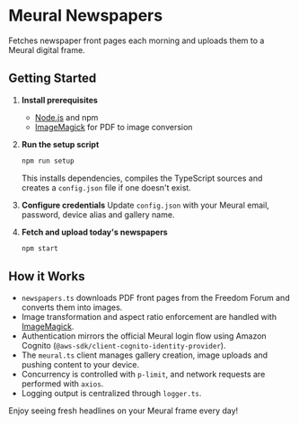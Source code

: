 # Meural Newspapers

Fetches newspaper front pages each morning and uploads them to a Meural digital frame.

## Getting Started

1. **Install prerequisites**
   - [Node.js](https://nodejs.org/) and npm
   - [ImageMagick](https://imagemagick.org/) for PDF to image conversion

2. **Run the setup script**
   ```sh
   npm run setup
   ```
   This installs dependencies, compiles the TypeScript sources and creates a `config.json` file if one doesn't exist.

3. **Configure credentials**
   Update `config.json` with your Meural email, password, device alias and gallery name.

4. **Fetch and upload today's newspapers**
   ```sh
   npm start
   ```

## How it Works

- `newspapers.ts` downloads PDF front pages from the Freedom Forum and converts them into images.
- Image transformation and aspect ratio enforcement are handled with [ImageMagick](https://imagemagick.org/).
- Authentication mirrors the official Meural login flow using Amazon Cognito (`@aws-sdk/client-cognito-identity-provider`).
- The `meural.ts` client manages gallery creation, image uploads and pushing content to your device.
- Concurrency is controlled with `p-limit`, and network requests are performed with `axios`.
- Logging output is centralized through `logger.ts`.

Enjoy seeing fresh headlines on your Meural frame every day!

